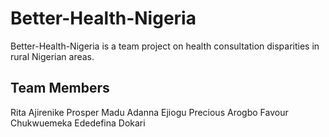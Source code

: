 # Better-Health-Nigeria

Better-Health-Nigeria is a team project on health consultation disparities in rural Nigerian areas.

## Team Members

Rita Ajirenike 
Prosper Madu
Adanna Ejiogu 
Precious Arogbo
Favour Chukwuemeka 
Ededefina Dokari 
